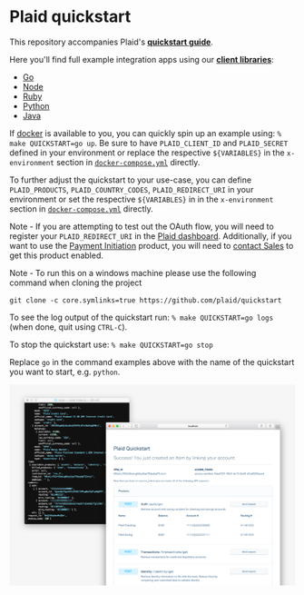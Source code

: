 # Plaid quickstart

This repository accompanies Plaid's [**quickstart guide**][quickstart].

Here you'll find full example integration apps using our [**client libraries**][libraries]:

- [Go][go-example]
- [Node][node-example]
- [Ruby][ruby-example]
- [Python][python-example]
- [Java][java-example]

If [docker][docker] is available to you, you can quickly spin up an example using: `% make QUICKSTART=go up`.
Be sure to have `PLAID_CLIENT_ID` and `PLAID_SECRET` defined in your environment or
replace the respective `${VARIABLES}` in the `x-environment` section in
[`docker-compose.yml`](/docker-compose.yml) directly.

To further adjust the quickstart to your use-case, you can define `PLAID_PRODUCTS`, `PLAID_COUNTRY_CODES`,
`PLAID_REDIRECT_URI` in your environment or set the respective `${VARIABLES}` in in the `x-environment`
section in [`docker-compose.yml`](/docker-compose.yml) directly.

Note - If you are attempting to test out the OAuth flow, you will need to register your
`PLAID_REDIRECT_URI` in the [Plaid dashboard][dashboard-api-section]. Additionally, if you want to use
the [Payment Initiation][payment-initiation] product, you will need to [contact Sales][contact-sales] to get this product enabled.

Note - To run this on a windows machine please use the following command when cloning the project

```
git clone -c core.symlinks=true https://github.com/plaid/quickstart 
```

To see the log output of the quickstart run: `% make QUICKSTART=go logs` (when done, quit using `CTRL-C`).

To stop the quickstart use: `% make QUICKSTART=go stop`

Replace `go` in the command examples above with the name of the quickstart you want to start, e.g. `python`.

![Plaid quickstart app](/assets/quickstart-screenshot.png)

[quickstart]: https://plaid.com/docs/quickstart
[libraries]: https://plaid.com/docs/libraries
[payment-initiation]: https://plaid.com/docs/#payment-initiation
[node-example]: /node
[ruby-example]: /ruby
[python-example]: /python
[java-example]: /java
[go-example]: /go
[docker]: https://www.docker.com
[dashboard-api-section]: https://dashboard.plaid.com/team/api
[contact-sales]: https://plaid.com/contact
